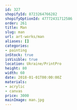 ```yaml
---
id: 327
shopifyId: 8723264766282
shopifyOptionId: 47772431712586
order: 261
title: Man
slug: man
url: art-works/man
aliases: []
categories:
- painting
inStock: true
isVisible: true
location: Ukraine/PrintPro
height: 80
width: 60
date: 2018-01-01T00:00:00Z
materials:
- acrylic
- canvas
price: 3000
mainImage: man.jpg
---
```

